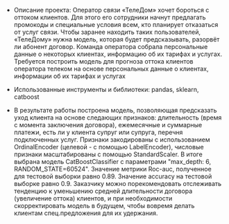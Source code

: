 - Описание проекта: Оператор связи «ТелеДом» хочет бороться с оттоком клиентов. Для этого его сотрудники начнут предлагать промокоды и специальные условия всем, кто планирует отказаться от услуг связи. Чтобы заранее находить таких пользователей, «ТелеДому» нужна модель, которая будет предсказывать, разорвёт ли абонент договор. Команда оператора собрала персональные данные о некоторых клиентах, информацию об их тарифах и услугах. Требуется построить модель для прогноза оттока клиентов оператора телеком на основе персональных данные о клиентах, информации об их тарифах и услугах

- Использованные инструменты и библиотеки: pandas, sklearn, catboost

- В результате работы построена модель, позволяющая предсказать уход клиента на основе следающих признаков: длительность (время с момента заключения договора), ежемесячные и суммарные платежи, есть ли у клиента супруг или супруга, перечня подключенных услуг. Признаки закодированы с использованием OrdinalEncoder (целевой - с помощью LabelEncoder), числовые признаки масштабированы с помощью StandardScaler. В итоге выбрана модель CatBoostClassifier с параметрами "max_depth: 6, RANDOM_STATE=60524". Значение метрики Roc-auc, полученное для тестовой выборки равно 0.89. Значение аccuracy на тестовой выборке равно 0.9. Заказчику можно порекомендовать отслеживать тенденцию к уменьшению средней длительности договора (увеличение оттока) клиентов, и при необходимости скорректировать модель в будущем, чтобы вовремя делать клиентам спец.предложения для их удержания.
